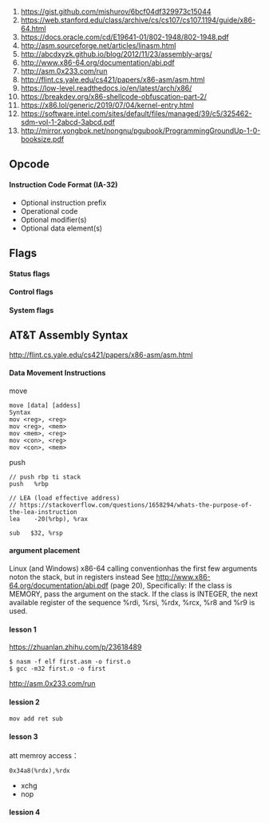 1. https://gist.github.com/mishurov/6bcf04df329973c15044
1. https://web.stanford.edu/class/archive/cs/cs107/cs107.1194/guide/x86-64.html
1. https://docs.oracle.com/cd/E19641-01/802-1948/802-1948.pdf
1. http://asm.sourceforge.net/articles/linasm.html
1. http://abcdxyzk.github.io/blog/2012/11/23/assembly-args/
1. http://www.x86-64.org/documentation/abi.pdf
1. http://asm.0x233.com/run
1. http://flint.cs.yale.edu/cs421/papers/x86-asm/asm.html
1. https://low-level.readthedocs.io/en/latest/arch/x86/
1. https://breakdev.org/x86-shellcode-obfuscation-part-2/
1. https://x86.lol/generic/2019/07/04/kernel-entry.html
1. https://software.intel.com/sites/default/files/managed/39/c5/325462-sdm-vol-1-2abcd-3abcd.pdf
1. http://mirror.yongbok.net/nongnu/pgubook/ProgrammingGroundUp-1-0-booksize.pdf

## Opcode 
#### Instruction Code Format (IA-32)
- Optional instruction prefix
- Operational code
- Optional modifier(s)
- Optional data element(s)

##  Flags
#### Status flags
#### Control flags
#### System flags

## AT&T Assembly Syntax
http://flint.cs.yale.edu/cs421/papers/x86-asm/asm.html

#### Data Movement Instructions
move
```
move [data] [addess]
Syntax
mov <reg>, <reg>
mov <reg>, <mem>
mov <mem>, <reg>
mov <con>, <reg>
mov <con>, <mem>
```

push
```
// push rbp ti stack
push   %rbp 
```

```
// LEA (load effective address)
// https://stackoverflow.com/questions/1658294/whats-the-purpose-of-the-lea-instruction
lea    -20(%rbp), %rax 
```

```
sub   $32, %rsp
```

#### argument placement
Linux (and Windows) x86-64 calling conventionhas the first few arguments noton the stack, but in registers instead
See http://www.x86-64.org/documentation/abi.pdf (page 20), Specifically:
If the class is MEMORY, pass the argument on the stack.
If the class is INTEGER, the next available register of the sequence %rdi, %rsi, %rdx, %rcx, %r8 and %r9 is used.


#### lesson 1
https://zhuanlan.zhihu.com/p/23618489
```
$ nasm -f elf first.asm -o first.o
$ gcc -m32 first.o -o first
```
http://asm.0x233.com/run

#### lession 2
```
mov add ret sub
```

#### lesson 3
att memroy access：
```
0x34a8(%rdx),%rdx
```
- xchg
- nop
#### lession 4
